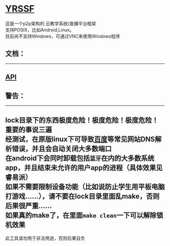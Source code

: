 # [YRSSF](https://github.com/cgoxopx/YRSSF)
这是一个p2p架构的 云教学系统/直播平台框架  
支持POSIX，比如Android,Linux。  
目前尚不支持Windows，可通过VNC来使用Windows程序  
## 文档：  
---------------------
[API](build)  
---------------------
## 警告：  
---------------------
lock目录下的东西极度危险！极度危险！极度危险！重要的事说三遍  
经测试，在原版linux下可导致[百度](https://www.baidu.com)等常见网站DNS解析错误，并且会自动关闭大多数端口  
在android下会同时卸载包括`蓝牙`在内的大多数系统app，并且结束未允许的用户app的进程（具体效果见睿易派）  
如果不需要限制设备功能（比如说防止学生用平板电脑打游戏……），请不要在lock目录里面乱make，否则后果很严重……  
如果真的make了，在里面`make clean`一下可以解除锁机效果
---------------------
此工具请勿用于非法用途，否则后果自负  
